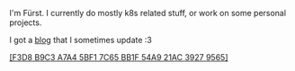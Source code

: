 I'm Fürst. I currently do mostly k8s related stuff, or work on some personal projects.

I got a [blog](https://blog.furst.blue) that I sometimes update :3

[[F3D8 B9C3 A7A4 5BF1 7C65  BB1F 54A9 21AC 3927 9565]](https://gist.github.com/furstblumier/2ecd290357f3181f46afc8178009572d)
